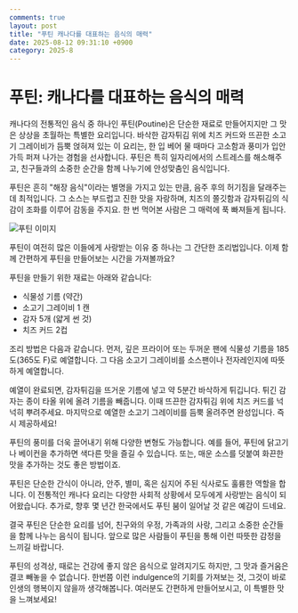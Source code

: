 ```yaml
---
comments: true
layout: post
title: "푸틴 캐나다를 대표하는 음식의 매력"
date: 2025-08-12 09:31:10 +0900
category: 2025-8
---
```


# 푸틴: 캐나다를 대표하는 음식의 매력

캐나다의 전통적인 음식 중 하나인 푸틴(Poutine)은 단순한 재료로 만들어지지만 그 맛은 상상을 초월하는 특별한 요리입니다. 바삭한 감자튀김 위에 치즈 커드와 뜨끈한 소고기 그레이비가 듬뿍 얹혀져 있는 이 요리는, 한 입 베어 물 때마다 고소함과 풍미가 입안 가득 퍼져 나가는 경험을 선사합니다. 푸틴은 특히 일자리에서의 스트레스를 해소해주고, 친구들과의 소중한 순간을 함께 나누기에 안성맞춤인 음식입니다.

푸틴은 흔히 "해장 음식"이라는 별명을 가지고 있는 만큼, 음주 후의 허기짐을 달래주는 데 최적입니다. 그 소스는 부드럽고 진한 맛을 자랑하며, 치즈의 쫄깃함과 감자튀김의 식감이 조화를 이루어 감동을 주지요. 한 번 먹어본 사람은 그 매력에 푹 빠져들게 됩니다.

![푸틴 이미지](https://www.themealdb.com/images/media/meals/uuyrrx1487327597.jpg)

푸틴이 여전히 많은 이들에게 사랑받는 이유 중 하나는 그 간단한 조리법입니다. 이제 함께 간편하게 푸틴을 만들어보는 시간을 가져볼까요? 

푸틴을 만들기 위한 재료는 아래와 같습니다:

- 식물성 기름 (약간)
- 소고기 그레이비 1 캔
- 감자 5개 (얇게 썬 것)
- 치즈 커드 2컵

조리 방법은 다음과 같습니다. 먼저, 깊은 프라이어 또는 두꺼운 팬에 식물성 기름을 185도(365도 F)로 예열합니다. 그 다음 소고기 그레이비를 소스팬이나 전자레인지에 따뜻하게 예열합니다. 

예열이 완료되면, 감자튀김을 뜨거운 기름에 넣고 약 5분간 바삭하게 튀깁니다. 튀긴 감자는 종이 타올 위에 올려 기름을 빼줍니다. 이때 뜨끈한 감자튀김 위에 치즈 커드를 넉넉히 뿌려주세요. 마지막으로 예열한 소고기 그레이비를 듬뿍 올려주면 완성입니다. 즉시 제공하세요! 

푸틴의 풍미를 더욱 끌어내기 위해 다양한 변형도 가능합니다. 예를 들어, 푸틴에 닭고기나 베이컨을 추가하면 색다른 맛을 즐길 수 있습니다. 또는, 매운 소스를 덧붙여 화끈한 맛을 추가하는 것도 좋은 방법이죠. 

푸틴은 단순한 간식이 아니라, 안주, 별미, 혹은 심지어 주된 식사로도 훌륭한 역할을 합니다. 이 전통적인 캐나다 요리는 다양한 사회적 상황에서 모두에게 사랑받는 음식이 되어왔습니다. 추가로, 향후 몇 년간 한국에서도 푸틴 붐이 일어날 것 같은 예감이 드네요.

결국 푸틴은 단순한 요리를 넘어, 친구와의 우정, 가족과의 사랑, 그리고 소중한 순간들을 함께 나누는 음식이 됩니다. 앞으로 많은 사람들이 푸틴을 통해 이런 따뜻한 감정을 느끼길 바랍니다. 

푸틴의 성격상, 때로는 건강에 좋지 않은 음식으로 알려지기도 하지만, 그 맛과 즐거움은 결코 빼놓을 수 없습니다. 한번쯤 이런 indulgence의 기회를 가져보는 것, 그것이 바로 인생의 행복이지 않을까 생각해봅니다. 여러분도 간편하게 만들어보시고, 이 특별한 맛을 느껴보세요!